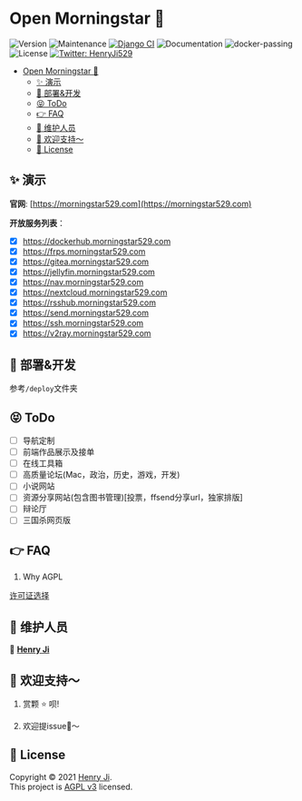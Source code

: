 # Open Morningstar 👋

![Version](https://img.shields.io/badge/version-0.1-blue.svg?cacheSeconds=2592000) ![Maintenance](https://img.shields.io/badge/Maintained%3F-yes-green.svg) [![Django CI](https://github.com/HenryJi529/OpenMorningstar/actions/workflows/django.yml/badge.svg)](https://github.com/HenryJi529/OpenMorningstar/actions/workflows/django.yml) ![Documentation](https://img.shields.io/badge/documentation-yes-brightgreen.svg) ![docker-passing](https://img.shields.io/badge/docker-passing-brightgreen) ![License](https://img.shields.io/badge/License-AGPLv3-yellow.svg) [![Twitter: HenryJi529](https://img.shields.io/twitter/follow/HenryJi529.svg?style=social)](https://twitter.com/HenryJi529)


- [Open Morningstar 👋](#open-morningstar-)
  - [✨ 演示](#-演示)
  - [🚀 部署&开发](#-部署开发)
  - [😝 ToDo](#-todo)
  - [👉 FAQ](#-faq)
  - [🤝 维护人员](#-维护人员)
  - [🙈 欢迎支持～](#-欢迎支持)
  - [📝 License](#-license)


## ✨ 演示

**官网**: [https://morningstar529.com](https://morningstar529.com)

**开放服务列表**：
- [x] https://dockerhub.morningstar529.com
- [x] https://frps.morningstar529.com
- [x] https://gitea.morningstar529.com
- [x] https://jellyfin.morningstar529.com
- [x] https://nav.morningstar529.com
- [x] https://nextcloud.morningstar529.com
- [x] https://rsshub.morningstar529.com
- [x] https://send.morningstar529.com
- [x] https://ssh.morningstar529.com
- [x] https://v2ray.morningstar529.com

## 🚀 部署&开发

参考`/deploy`文件夹

## 😝 ToDo
- [ ] 导航定制
- [ ] 前端作品展示及接单
- [ ] 在线工具箱
- [ ] 高质量论坛(Mac，政治，历史，游戏，开发)
- [ ] 小说网站
- [ ] 资源分享网站(包含图书管理)[投票，ffsend分享url，独家排版]
- [ ] 辩论厅
- [ ] 三国杀网页版
## 👉 FAQ

1. Why AGPL

[许可证选择](https://phodal.github.io/licenses/)


## 🤝 维护人员

👤 **[Henry Ji](https://www.morningstar529.com)**

## 🙈 欢迎支持～

1. 赏颗 ⭐️ 呗!

2. 欢迎提issue👀～

## 📝 License

Copyright © 2021 [Henry Ji](https://github.com/HenryJi529).<br/>
This project is [AGPL v3](https://raw.githubusercontent.com/HenryJi529/OpenMorningstar/main/LICENSE) licensed.
